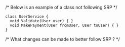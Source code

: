 /* Below is an example of a class not following SRP */

    class UserService {
      void Validate(User user) { } 
      void MakePayment(User fromUser, User toUser) { } 
    }

/* What changes can be made to better follow SRP ? */
